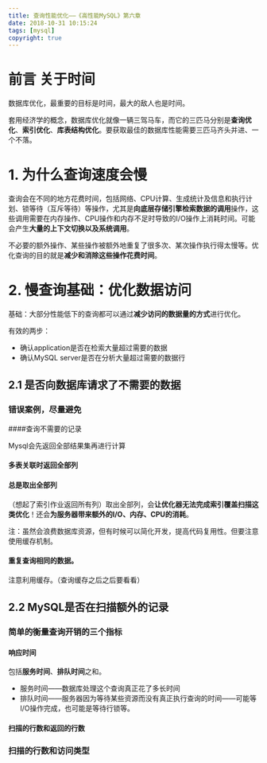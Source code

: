 ```yaml
---
title: 查询性能优化——《高性能MySQL》第六章
date: 2018-10-31 10:15:24
tags: [mysql]
copyright: true
---
```


# 前言 关于时间

数据库优化，最重要的目标是时间，最大的敌人也是时间。

套用经济学的概念，数据库优化就像一辆三驾马车，而它的三匹马分别是**查询优化**、**索引优化**、**库表结构优化**。要获取最佳的数据库性能需要三匹马齐头并进、一个不落。



# 1. 为什么查询速度会慢

查询会在不同的地方花费时间，包括网络、CPU计算、生成统计及信息和执行计划、锁等待（互斥等待）等操作，尤其是**向底层存储引擎检索数据的调用**操作，这些调用需要在内存操作、CPU操作和内存不足时导致的I/O操作上消耗时间。可能会产生**大量的上下文切换以及系统调用**。

不必要的额外操作、某些操作被额外地重复了很多次、某次操作执行得太慢等。优化查询的目的就是**减少和消除这些操作花费时间**。



# 2. 慢查询基础：优化数据访问

基础：大部分性能低下的查询都可以通过**减少访问的数据量的方式**进行优化。

有效的两步：

- 确认application是否在检索大量超过需要的数据
- 确认MySQL server是否在分析大量超过需要的数据行



## 2.1 是否向数据库请求了不需要的数据 

### 错误案例，尽量避免

####查询不需要的记录

Mysql会先返回全部结果集再进行计算



#### 多表关联时返回全部列



#### 总是取出全部列

（想起了索引作业返回所有列）取出全部列，会**让优化器无法完成索引覆盖扫描这类优化**！还会**为服务器带来额外的I/O、内存、CPU的消耗**。

注：虽然会浪费数据库资源，但有时候可以简化开发，提高代码复用性。但要注意使用缓存机制。



#### 重复查询相同的数据。

注意利用缓存。（查询缓存之后之后要看看）



## 2.2 MySQL是否在扫描额外的记录

### 简单的衡量查询开销的三个指标

#### 响应时间

包括**服务时间**、**排队时间**之和。

- 服务时间——数据库处理这个查询真正花了多长时间
- 排队时间——服务器因为等待某些资源而没有真正执行查询的时间——可能等I/O操作完成，也可能是等待行锁等。



#### 扫描的行数和返回的行数





### 扫描的行数和访问类型



